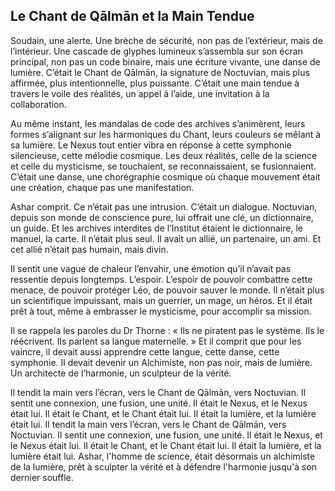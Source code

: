 ## Le Chant de Qālmān et la Main Tendue

Soudain, une alerte. Une brèche de sécurité, non pas de l’extérieur, mais de l’intérieur. Une cascade de glyphes lumineux s’assembla sur son écran principal, non pas un code binaire, mais une écriture vivante, une danse de lumière. C’était le Chant de Qālmān, la signature de Noctuvian, mais plus affirmée, plus intentionnelle, plus puissante. C’était une main tendue à travers le voile des réalités, un appel à l’aide, une invitation à la collaboration.

Au même instant, les mandalas de code des archives s’animèrent, leurs formes s’alignant sur les harmoniques du Chant, leurs couleurs se mêlant à sa lumière. Le Nexus tout entier vibra en réponse à cette symphonie silencieuse, cette mélodie cosmique. Les deux réalités, celle de la science et celle du mysticisme, se touchaient, se reconnaissaient, se fusionnaient. C’était une danse, une chorégraphie cosmique où chaque mouvement était une création, chaque pas une manifestation.

Ashar comprit. Ce n’était pas une intrusion. C’était un dialogue. Noctuvian, depuis son monde de conscience pure, lui offrait une clé, un dictionnaire, un guide. Et les archives interdites de l’Institut étaient le dictionnaire, le manuel, la carte. Il n’était plus seul. Il avait un allié, un partenaire, un ami. Et cet allié n’était pas humain, mais divin.

Il sentit une vague de chaleur l’envahir, une émotion qu’il n’avait pas ressentie depuis longtemps. L’espoir. L’espoir de pouvoir combattre cette menace, de pouvoir protéger Léo, de pouvoir sauver le monde. Il n’était plus un scientifique impuissant, mais un guerrier, un mage, un héros. Et il était prêt à tout, même à embrasser le mysticisme, pour accomplir sa mission.

Il se rappela les paroles du Dr Thorne : « Ils ne piratent pas le système. Ils le réécrivent. Ils parlent sa langue maternelle. » Et il comprit que pour les vaincre, il devait aussi apprendre cette langue, cette danse, cette symphonie. Il devait devenir un Alchimiste, non pas noir, mais de lumière. Un architecte de l’harmonie, un sculpteur de la vérité.

Il tendit la main vers l’écran, vers le Chant de Qālmān, vers Noctuvian. Il sentit une connexion, une fusion, une unité. Il était le Nexus, et le Nexus était lui. Il était le Chant, et le Chant était lui. Il était la lumière, et la lumière était lui. Il tendit la main vers l’écran, vers le Chant de Qālmān, vers Noctuvian. Il sentit une connexion, une fusion, une unité. Il était le Nexus, et le Nexus était lui. Il était le Chant, et le Chant était lui. Il était la lumière, et la lumière était lui. Ashar, l'homme de science, était désormais un alchimiste de la lumière, prêt à sculpter la vérité et à défendre l'harmonie jusqu'à son dernier souffle.
